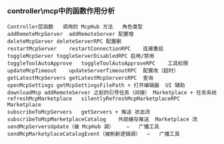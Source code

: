 ### controller\mcp中的函数作用分析
    Controller层函数	调用的 McpHub 方法	角色类型
    addRemoteMcpServer	addRemoteServer	配置增
    deleteMcpServer	deleteServerRPC	配置删
    restartMcpServer	restartConnectionRPC	连接重启
    toggleMcpServer	toggleServerDisabledRPC	启用/禁用
    toggleToolAutoApprove	toggleToolAutoApproveRPC	工具权限
    updateMcpTimeout	updateServerTimeoutRPC	配置改（超时）
    getLatestMcpServers	getLatestMcpServersRPC	查询
    openMcpSettings	getMcpSettingsFilePath + 打开编辑器	UI 辅助
    downloadMcp	addRemoteServer 之前的引导任务（间接）	Marketplace + 任务系统
    refreshMcpMarketplace	silentlyRefreshMcpMarketplaceRPC	Marketplace
    subscribeToMcpServers	getServers + 推送	状态流
    subscribeToMcpMarketplaceCatalog	外部缓存推送	Marketplace 流
    sendMcpServersUpdate（被 McpHub 调）	—	广播工具
    sendMcpMarketplaceCatalogEvent（被刷新逻辑调）	—	广播工具